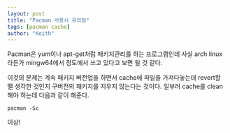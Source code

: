 ```yaml
---
layout: post
title: "Pacman 사용시 유의점"
tags: [pacman cache]
author: "Keith"
---
```


Pacman은 yum이나 apt-get처럼 패키지관리를 하는 프로그램인데 사실 arch linux라든가 mingw64에서 정도에서 쓰고 있다고 보면 될 것 같다. 

이것의 문제는 계속 패키지 버전업을 하면서 cache에 파일을 가져다놓는데 revert할 땔 생각한 것인지 구버전의 패키지를 지우지 않는다는 것이다. 일부러 cache를 clean해야 하는데 다음과 같이 해준다.

```
pacman -Sc
```

이상!